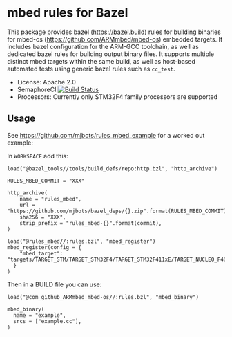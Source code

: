 # mbed rules for Bazel #

This package provides bazel (https://bazel.build) rules for building
binaries for mbed-os (https://github.com/ARMmbed/mbed-os) embedded
targets.  It includes bazel configuration for the ARM-GCC toolchain,
as well as dedicated bazel rules for building output binary files.  It
supports multiple distinct mbed targets within the same build, as well
as host-based automated tests using generic bazel rules such as
`cc_test`.

* License: Apache 2.0
* SemaphoreCI [![Build Status](https://semaphoreci.com/api/v1/jpieper/rules_mbed/branches/master/badge.svg)](https://semaphoreci.com/jpieper/rules_mbed)
* Processors: Currently only STM32F4 family processors are supported

## Usage ##

See https://github.com/mjbots/rules_mbed_example for a worked out
example:

In `WORKSPACE` add this:

```
load("@bazel_tools//tools/build_defs/repo:http.bzl", "http_archive")

RULES_MBED_COMMIT = "XXX"

http_archive(
    name = "rules_mbed",
    url = "https://github.com/mjbots/bazel_deps/{}.zip".format(RULES_MBED_COMMIT),
    sha256 = "XXX",
    strip_prefix = "rules_mbed-{}".format(commit),
)

load("@rules_mbed//:rules.bzl", "mbed_register")
mbed_register(config = {
    "mbed_target": "targets/TARGET_STM/TARGET_STM32F4/TARGET_STM32F411xE/TARGET_NUCLEO_F466ZE",
  }
)
```

Then in a BUILD file you can use:

```
load("@com_github_ARMmbed_mbed-os//:rules.bzl", "mbed_binary")

mbed_binary(
  name = "example",
  srcs = ["example.cc"],
)
```
